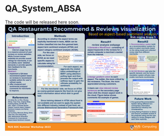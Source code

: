 # QA_System_ABSA
The code will be released here soon.
![pic](https://github.com/LeeHongji/QA_System_ABSA/blob/main/ABSA.png)
